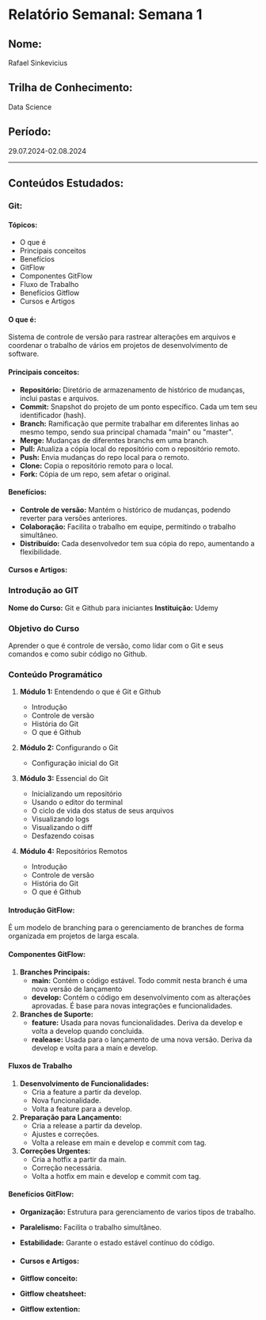 # Relatório Semanal: Semana 1

## Nome:
Rafael Sinkevicius

## Trilha de Conhecimento:
Data Science

## Período:
29.07.2024-02.08.2024

---

## Conteúdos Estudados:

### Git:

#### Tópicos:
- O que é
- Principais conceitos
- Benefícios
- GitFlow
- Componentes GitFlow
- Fluxo de Trabalho
- Benefícios Gitflow
- Cursos e Artigos

#### O que é:
Sistema de controle de versão para rastrear alterações em arquivos e coordenar o trabalho de vários em projetos de desenvolvimento de software.

#### Principais conceitos:
- **Repositório:** Diretório de armazenamento de histórico de mudanças, inclui pastas e arquivos.
- **Commit:** Snapshot do projeto de um ponto específico. Cada um tem seu identificador (hash).
- **Branch:** Ramificação que permite trabalhar em diferentes linhas ao mesmo tempo, sendo sua principal chamada "main" ou "master".
- **Merge:** Mudanças de diferentes branchs em uma branch.
- **Pull:** Atualiza a cópia local do repositório com o repositório remoto.
- **Push:** Envia mudanças do repo local para o remoto.
- **Clone:** Copia o repositório remoto para o local.
- **Fork:** Cópia de um repo, sem afetar o original.

#### Benefícios:
- **Controle de versão:** Mantém o histórico de mudanças, podendo reverter para versões anteriores.
- **Colaboração:** Facilita o trabalho em equipe, permitindo o trabalho simultâneo.
- **Distribuído:** Cada desenvolvedor tem sua cópia do repo, aumentando a flexibilidade.

#### Cursos e Artigos:
### Introdução ao GIT
**Nome do Curso:** Git e Github para iniciantes 
**Instituição:** Udemy

### Objetivo do Curso
Aprender o que é controle de versão, como lidar com o Git e seus comandos e como subir código no Github.

### Conteúdo Programático
1. **Módulo 1:** Entendendo o que é Git e Github
   - Introdução
   - Controle de versão
   - História do Git
   - O que é Github

2. **Módulo 2:** Configurando o Git
   - Configuração inicial do Git

3. **Módulo 3:** Essencial do Git
   - Inicializando um repositório
   - Usando o editor do terminal
   - O ciclo de vida dos status de seus arquivos
   - Visualizando logs
   - Visualizando o diff
   - Desfazendo coisas

4. **Módulo 4:** Repositórios Remotos
   - Introdução
   - Controle de versão
   - História do Git
   - O que é Github

#### Introdução GitFlow:
É um modelo de branching para o gerenciamento de branches de forma organizada em projetos de larga escala.

#### Componentes GitFlow:
1. **Branches Principais:**
    - **main:** Contém o código estável. Todo commit nesta branch é uma nova versão de lançamento
    - **develop:** Contém o código em desenvolvimento com as alterações aprovadas. É base para novas integrações e funcionalidades.
2. **Branches de Suporte:**
    - **feature:** Usada para novas funcionalidades. Deriva da develop e volta a develop quando concluida.
    - **realease:** Usada para o lançamento de uma nova versão. Deriva da develop e volta para a main e develop.

#### Fluxos de Trabalho
1. **Desenvolvimento de Funcionalidades:**
    - Cria a feature a partir da develop.
    - Nova funcionalidade.
    - Volta a feature para a develop.
2. **Preparação para Lançamento:**
    - Cria a release a partir da develop.
    - Ajustes e correções.
    - Volta a release em main e develop e commit com tag.
3. **Correções Urgentes:**
    - Cria a hotfix a partir da main.
    - Correção necessária.
    - Volta a hotfix em main e develop e commit com tag.

#### Benefícios GitFlow:
- **Organização:** Estrutura para gerenciamento de varios tipos de trabalho.
- **Paralelismo:** Facilita o trabalho simultâneo.
- **Estabilidade:** Garante o estado estável contínuo do código.

- #### Cursos e Artigos:
- **Gitflow conceito:**
- **Gitflow cheatsheet:**
- **Gitflow extention:**